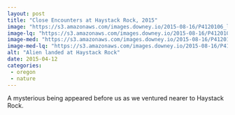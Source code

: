 ```yaml
---
layout: post
title: "Close Encounters at Haystack Rock, 2015"
image: "https://s3.amazonaws.com/images.downey.io/2015-08-16/P4120106_large.jpg"
image-lq: "https://s3.amazonaws.com/images.downey.io/2015-08-16/P4120106_large_lq.jpg"
image-med: "https://s3.amazonaws.com/images.downey.io/2015-08-16/P4120106_medium.jpg"
image-med-lq: "https://s3.amazonaws.com/images.downey.io/2015-08-16/P4120106_medium_lq.jpg"
alt: "Alien landed at Haystack Rock"
date: 2015-04-12
categories:
 - oregon
 - nature
---
```


A mysterious being appeared before us as we ventured nearer to Haystack Rock.